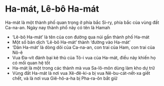 # Ha-mát, Lê-bô Ha-mát

Ha-mát là một thành phố quan trọng ở phía bắc Si-ry, phía bắc của vùng đất Ca-na-an.  Ngày nay thành phố này có tên là Hamah
- ‘Lê-bô Ha-mát’ là tên của con đường qua núi gần thành phố Ha-mát
- Một số bản dịch ‘Lê-bô Ha-mát’ thành ‘đường vào Ha-mát’
- ‘Dân Ha-mát’ là dòng dõi của Ca-na-an, con trai của Ham, con trai của Nô-ê
- Vua Đa-vít đánh bại kẻ thù của Tô-i vua của Ha-mát, điều này khiến họ có mối quan hệ tốt  
- Ha-mát là một trong các thành mà vua Sa-lô-môn dùng làm kho dự trữ
- Vùng đất Ha-mát là nơi vua Xê-đê-ki-a bị vua Nê-bu-cát-nết-xa giết chết, và là nơi vua Giê-hô-a-ha bị Pha-ra-ôn bắt giữ

